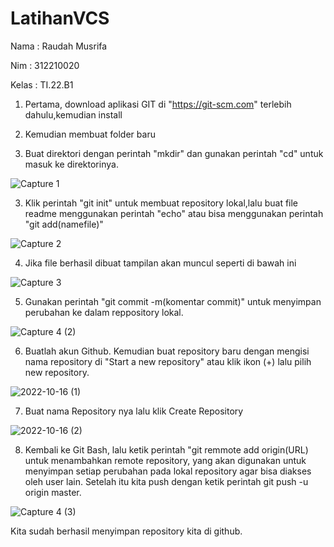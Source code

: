 # LatihanVCS
Nama : Raudah Musrifa

Nim : 312210020

Kelas : TI.22.B1

1. Pertama, download aplikasi GIT di "https://git-scm.com" terlebih dahulu,kemudian install
2. Kemudian membuat folder baru

2. Buat direktori dengan perintah "mkdir" dan gunakan perintah "cd" untuk masuk ke direktorinya.

![Capture 1](https://user-images.githubusercontent.com/115474431/196041057-08ed1f4a-5ba4-4cfa-b117-10abc71314cc.PNG)

3. Klik perintah "git init" untuk membuat repository lokal,lalu buat file readme menggunakan perintah "echo" atau bisa menggunakan perintah "git add(namefile)"

![Capture 2](https://user-images.githubusercontent.com/115474431/196041145-2fa1bf0c-5ac5-492a-b52d-3991bb6516ad.PNG)

4. Jika file berhasil dibuat tampilan akan muncul seperti di bawah ini

![Capture 3](https://user-images.githubusercontent.com/115474431/196041255-93b7a3a8-734c-4faf-9915-9fcebb0c607c.PNG)

5. Gunakan perintah "git commit -m(komentar commit)" untuk menyimpan perubahan ke dalam reppository lokal. 

![Capture 4 (2)](https://user-images.githubusercontent.com/115474431/196047555-c20c14e3-47de-4b9f-9328-fdea364e9ced.PNG)

6. Buatlah akun Github. Kemudian buat repository baru dengan mengisi nama repository di "Start a new repository" atau klik ikon (+) lalu pilih new repository.

![2022-10-16 (1)](https://user-images.githubusercontent.com/115474431/196048085-407d6e81-cda9-4d7d-9dff-249eef04f752.png)

7. Buat nama Repository nya lalu klik Create Repository

![2022-10-16 (2)](https://user-images.githubusercontent.com/115474431/196048166-4b339eaf-1d7b-40f1-9390-5cc102fac7e6.png)

8. Kembali ke Git Bash, lalu ketik perintah "git remmote add origin(URL) untuk menambahkan remote repository, yang akan digunakan untuk menyimpan setiap perubahan pada lokal repository agar bisa diakses oleh user lain. Setelah itu kita push dengan ketik perintah git push -u origin master.

![Capture 4 (3)](https://user-images.githubusercontent.com/115474431/196048508-9bd497a9-4494-4603-90a7-b6138a1011b8.PNG)

Kita sudah berhasil menyimpan repository kita di github.








